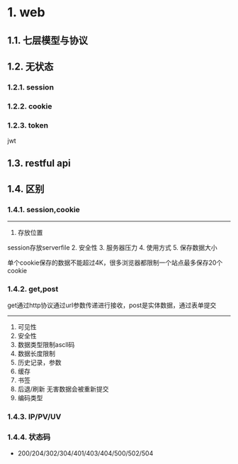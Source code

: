 # 1. web
## 1.1. 七层模型与协议

## 1.2. 无状态
### 1.2.1. session
### 1.2.2. cookie
### 1.2.3. token
jwt

## 1.3. restful api



## 1.4. 区别

### 1.4.1. session,cookie

-----

1. 存放位置

session存放serverfile
2. 安全性
3. 服务器压力
4. 使用方式
5. 保存数据大小

单个cookie保存的数据不能超过4K，很多浏览器都限制一个站点最多保存20个cookie

### 1.4.2. get,post

get通过http协议通过url参数传递进行接收，post是实体数据，通过表单提交

-----

1. 可见性
2. 安全性
3. 数据类型限制ascll码
4. 数据长度限制
5. 历史记录，参数
6. 缓存
7. 书签
8. 后退/刷新
无害数据会被重新提交
9. 编码类型

### 1.4.3. IP/PV/UV
### 1.4.4. 状态码

- 200/204/302/304/401/403/404/500/502/504